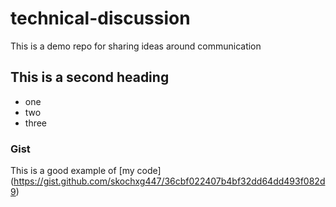 # technical-discussion
This is a demo repo for sharing ideas around communication


## This is a second heading

* one 
* two 
* three

### Gist

This is a good example of [my code] (https://gist.github.com/skochxg447/36cbf022407b4bf32dd64dd493f082d9)
